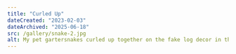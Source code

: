 ```yaml
---
title: "Curled Up"
dateCreated: "2023-02-03"
dateArchived: "2025-06-18"
src: /gallery/snake-2.jpg
alt: My pet gartersnakes curled up together on the fake log decor in their terrarium.
---
```

